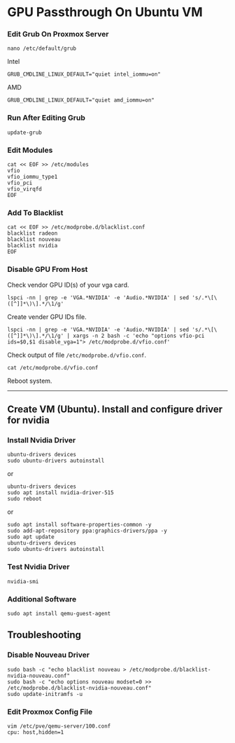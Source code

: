 # GPU Passthrough On Ubuntu VM

### Edit Grub On Proxmox Server
```
nano /etc/default/grub
```
Intel
```
GRUB_CMDLINE_LINUX_DEFAULT="quiet intel_iommu=on"
```
AMD
```
GRUB_CMDLINE_LINUX_DEFAULT="quiet amd_iommu=on"
```

### Run After Editing Grub
```
update-grub
```

### Edit Modules
```
cat << EOF >> /etc/modules
vfio
vfio_iommu_type1
vfio_pci
vfio_virqfd
EOF
```

### Add To Blacklist
```
cat << EOF >> /etc/modprobe.d/blacklist.conf
blacklist radeon
blacklist nouveau
blacklist nvidia
EOF
```

### Disable GPU From Host
Check vendor GPU ID(s) of your vga card.
```
lspci -nn | grep -e 'VGA.*NVIDIA' -e 'Audio.*NVIDIA' | sed 's/.*\[\([^]]*\)\].*/\1/g'
```
Create vender GPU IDs file.
```
lspci -nn | grep -e 'VGA.*NVIDIA' -e 'Audio.*NVIDIA' | sed 's/.*\[\([^]]*\)\].*/\1/g' | xargs -n 2 bash -c 'echo "options vfio-pci ids=$0,$1 disable_vga=1"> /etc/modprobe.d/vfio.conf'
```
Check output of file ```/etc/modprobe.d/vfio.conf```.
```
cat /etc/modprobe.d/vfio.conf
```
Reboot system.

---

## Create VM (Ubuntu). Install and configure driver for nvidia

### Install Nvidia Driver
```
ubuntu-drivers devices
sudo ubuntu-drivers autoinstall
```
or
```
ubuntu-drivers devices
sudo apt install nvidia-driver-515
sudo reboot
```
or
```
sudo apt install software-properties-common -y
sudo add-apt-repository ppa:graphics-drivers/ppa -y
sudo apt update
ubuntu-drivers devices
sudo ubuntu-drivers autoinstall
```

### Test Nvidia Driver
```
nvidia-smi
```

### Additional Software
```
sudo apt install qemu-guest-agent
```

## Troubleshooting

### Disable Nouveau Driver
```
sudo bash -c "echo blacklist nouveau > /etc/modprobe.d/blacklist-nvidia-nouveau.conf"
sudo bash -c "echo options nouveau modset=0 >> /etc/modprobe.d/blacklist-nvidia-nouveau.conf"
sudo update-initramfs -u
```
### Edit Proxmox Config File
```
vim /etc/pve/qemu-server/100.conf
cpu: host,hidden=1
```
